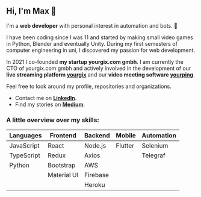 ## Hi, I'm Max 👋

I'm a **web developer** with personal interest in automation and bots. 🤖

I have been coding since I was 11 and started by making small video games in Python, Blender and eventually Unity. During my first semesters of computer engineering in uni, I discovered my passion for web development. 

In 2021 I co-founded **my startup yourgix.com gmbh**. I am currently the CTO of yourgix.com gmbh and actively involved in the development of our **live streaming platform [yourgix](https://yourgix.com)** and our **video meeting software [yourping](https://yourping.com)**. 

Feel free to look around my profile, repositories and organizations. 

- Contact me on [**LinkedIn**](https://www.linkedin.com/in/eckertm00/).
- Find my stories on [**Medium**](https://medium.com/@ecki107).

### A little overview over my skills:

| Languages  | Frontend    | Backend  | Mobile  | Automation |
| ---------- | ----------- | -------- | ------- | ---------- |
| JavaScript | React       | Node.js  | Flutter | Selenium   |
| TypeScript | Redux       | Axios    |         | Telegraf   |
| Python     | Bootstrap   | AWS      |
|            | Material UI | Firebase |
|            |             | Heroku   |
